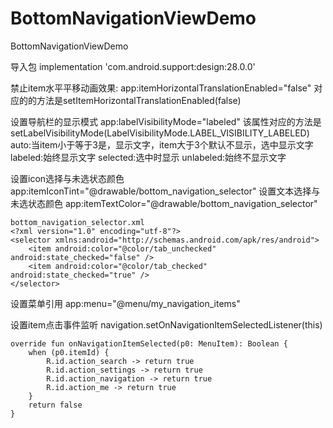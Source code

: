 # BottomNavigationViewDemo
BottomNavigationViewDemo

导入包
    implementation 'com.android.support:design:28.0.0'


禁止item水平平移动画效果:
    app:itemHorizontalTranslationEnabled="false"
    对应的的方法是setItemHorizontalTranslationEnabled(false)


设置导航栏的显示模式
    app:labelVisibilityMode="labeled"
    该属性对应的方法是setLabelVisibilityMode(LabelVisibilityMode.LABEL_VISIBILITY_LABELED)
    auto:当item小于等于3是，显示文字，item大于3个默认不显示，选中显示文字
    labeled:始终显示文字
    selected:选中时显示
    unlabeled:始终不显示文字


设置icon选择与未选状态颜色
    app:itemIconTint="@drawable/bottom_navigation_selector"
设置文本选择与未选状态颜色
    app:itemTextColor="@drawable/bottom_navigation_selector"

    bottom_navigation_selector.xml
    <?xml version="1.0" encoding="utf-8"?>
    <selector xmlns:android="http://schemas.android.com/apk/res/android">
        <item android:color="@color/tab_unchecked" android:state_checked="false" />
        <item android:color="@color/tab_checked" android:state_checked="true" />
    </selector>


设置菜单引用
    app:menu="@menu/my_navigation_items"


设置item点击事件监听
    navigation.setOnNavigationItemSelectedListener(this)

    override fun onNavigationItemSelected(p0: MenuItem): Boolean {
        when (p0.itemId) {
            R.id.action_search -> return true
            R.id.action_settings -> return true
            R.id.action_navigation -> return true
            R.id.action_me -> return true
        }
        return false
    }
